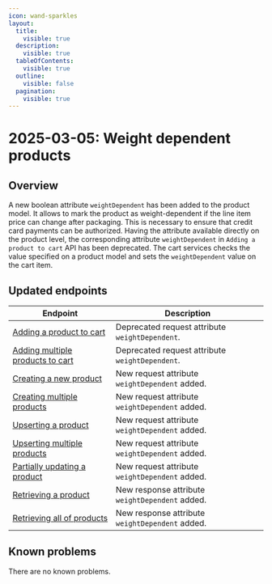 ```yaml
---
icon: wand-sparkles
layout:
  title:
    visible: true
  description:
    visible: true
  tableOfContents:
    visible: true
  outline:
    visible: false
  pagination:
    visible: true
---
```

# 2025-03-05: Weight dependent products

## Overview

A new boolean attribute `weightDependent` has been added to the product model. It allows to mark the product as weight-dependent if the line item price can change after packaging. This is necessary to ensure that credit card payments can be authorized.
Having the attribute available directly on the product level, the corresponding attribute `weightDependent` in `Adding a product to cart` API has been deprecated. The cart services checks the value specified on a product model and sets the `weightDependent` value on the cart item.

## Updated endpoints

| Endpoint                                                                                          | Description                                     |
|---------------------------------------------------------------------------------------------------|-------------------------------------------------|
| [Adding a product to cart](https://developer.emporix.io/documentation-portal/api-references/api-guides-and-references/api-references/checkout/cart/api-reference/cart-items#post-cart-tenant-carts-cartid-items)                   | Deprecated request attribute `weightDependent`. |
| [Adding multiple products to cart](https://developer.emporix.io/documentation-portal/api-references/api-guides-and-references/api-references/checkout/cart/api-reference/cart-items#post-cart-tenant-carts-cartid-itemsbatch) | Deprecated request attribute `weightDependent`. |
| [Creating a new product](https://developer.emporix.io/documentation-portal/api-references/api-guides-and-references/api-references/products-labels-and-brands/product-service/api-reference/products)                 | New request attribute `weightDependent` added.  |
| [Creating multiple products](https://developer.emporix.io/documentation-portal/api-references/api-guides-and-references/api-references/products-labels-and-brands/product-service/api-reference/products#post-product-tenant-products-bulk)       | New request attribute `weightDependent` added.  |
| [Upserting a product](https://developer.emporix.io/documentation-portal/api-references/api-guides-and-references/api-references/products-labels-and-brands/product-service/api-reference/products#put-product-tenant-products-productid)                      | New request attribute `weightDependent` added.   |
| [Upserting multiple products](https://developer.emporix.io/documentation-portal/api-references/api-guides-and-references/api-references/products-labels-and-brands/product-service/api-reference/products#put-product-tenant-products-bulk)       | New request attribute `weightDependent` added.   |
| [Partially updating a product](https://developer.emporix.io/documentation-portal/api-references/api-guides-and-references/api-references/products-labels-and-brands/product-service/api-reference/products#patch-product-tenant-products-productid)          | New request attribute `weightDependent` added.   |
| [Retrieving a product](https://developer.emporix.io/documentation-portal/api-references/api-guides-and-references/api-references/products-labels-and-brands/product-service/api-reference/products#get-product-tenant-products-productid)                  | New response attribute `weightDependent` added.  |
| [Retrieving all of products](https://developer.emporix.io/documentation-portal/api-references/api-guides-and-references/api-references/products-labels-and-brands/product-service/api-reference/products#get-product-tenant-products)               | New response attribute `weightDependent` added.  |

## Known problems

There are no known problems.